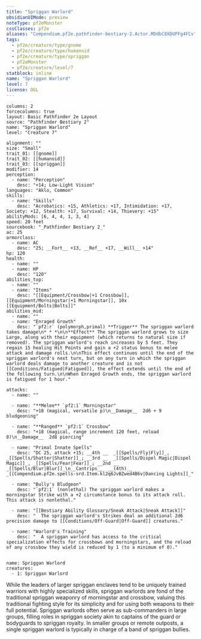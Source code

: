 ```yaml
---
title: "Spriggan Warlord"
obsidianUIMode: preview
noteType: pf2eMonster
cssClasses: pf2e
aliases: "Compendium.pf2e.pathfinder-bestiary-2.Actor.MDdbC8XDUPFg4FCv" 
tags:
  - pf2e/creature/type/gnome
  - pf2e/creature/type/humanoid
  - pf2e/creature/type/spriggan
  - pf2eMonster
  - pf2e/creature/level/7
statblock: inline
name: "Spriggan Warlord"
level: 7
license: OGL
---
```


```statblock
columns: 2
forcecolumns: true
layout: Basic Pathfinder 2e Layout
source: "Pathfinder Bestiary 2"
name: "Spriggan Warlord"
level: "Creature 7"

alignment: ""
size: "Small"
trait_01: [[gnome]]
trait_02: [[humanoid]]
trait_03: [[spriggan]]
modifier: 14
perception:
  - name: "Perception"
    desc: "+14; Low-Light Vision"
languages: "Aklo, Common"
skills:
  - name: "Skills"
    desc: "Acrobatics: +15, Athletics: +17, Intimidation: +17, Society: +12, Stealth: +17, Survival: +14, Thievery: +15"
abilityMods: [6, 4, 4, 1, 3, 4]
speed: 20 feet
sourcebook: "_Pathfinder Bestiary 2_"
ac: 25
armorclass:
  - name: AC
    desc: "25; __Fort__ +13, __Ref__ +17, __Will__ +14"
hp: 120
health:
  - name: ""
  - name: HP
    desc: "120"
abilities_top:
  - name: ""
  - name: "Items"
    desc: "[[Equipment/Crossbow|+1 Crossbow]], [[Equipment/Morningstar|+1 Morningstar]], 10x [[Equipment/Bolts|Bolts]]"
abilities_mid:
  - name: ""
  - name: "Enraged Growth"
    desc: "`pf2:r` (polymorph,primal) **Trigger** The spriggan warlord takes damage\n* * *\n\n**Effect** The spriggan warlord grows to size Large, along with their equipment (which returns to natural size if removed). The spriggan warlord's reach increases by 5 feet. They regain 15 healing Hit Points and gain a +2 status bonus to melee attack and damage rolls.\n\nThis effect continues until the end of the spriggan warlord's next turn, but on any turn in which the spriggan warlord deals damage to another creature and is not [[Conditions/Fatigued|Fatigued]], the effect extends until the end of the following turn.\n\nWhen Enraged Growth ends, the spriggan warlord is fatigued for 1 hour."

attacks:
  - name: ""

  - name: "**Melee** `pf2:1` Morningstar"
    desc: "+18 (magical, versatile p)\n__Damage__  2d6 + 9 bludgeoning"

  - name: "**Ranged** `pf2:1` Crossbow"
    desc: "+18 (magical, range increment 120 feet, reload 0)\n__Damage__  2d8 piercing"

  - name: "Primal Innate Spells"
    desc: "DC 25, attack +15; __4th __  _[[Spells/Fly|Fly]]_, _[[Spells/Shatter|Shatter]]_; __3rd __  _[[Spells/Dispel Magic|Dispel Magic]]_, _[[Spells/Fear|Fear]]_; __2nd __  _[[Spells/Blur|Blur]]_\n__Cantrips__  __(4th)__ _[[Compendium.pf2e.spells-srd.Item.kl2q6JvBZwed4B6v|Dancing Lights]]_"

  - name: "Bully's Bludgeon"
    desc: "`pf2:1` (nonlethal) The spriggan warlord makes a morningstar Strike with a +2 circumstance bonus to its attack roll. This attack is nonlethal."

  - name: "[[Bestiary Ability Glossary/Sneak Attack|Sneak Attack]]"
    desc: "  The spriggan warlord's Strikes deal an additional 2d6 precision damage to [[Conditions/Off-Guard|Off-Guard]] creatures."

  - name: "Warlord's Training"
    desc: "  A spriggan warlord has access to the critical specialization effects for crossbows and morningstars, and the reload of any crossbow they wield is reduced by 1 (to a minimum of 0)."
 
```

```encounter-table
name: Spriggan Warlord
creatures:
  - 1: Spriggan Warlord
```



While the leaders of larger spriggan enclaves tend to be uniquely trained warriors with highly specialized skills, spriggan warlords are fond of the traditional spriggan weaponry of morningstar and crossbow, valuing this traditional fighting style for its simplicity and for using both weapons to their full potential. Spriggan warlords often serve as sub-commanders in large groups, filling roles in spriggan society akin to captains of the guard or bodyguards to spriggan royalty. In smaller groups or remote outposts, a single spriggan warlord is typically in charge of a band of spriggan bullies.
